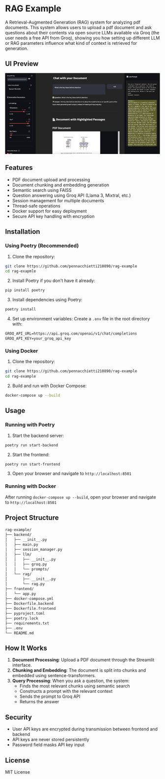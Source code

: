 # RAG Example

A Retrieval-Augmented Generation (RAG) system for analyzing pdf documents. This system allows users to upload a pdf document and ask questions about their contents via open source LLMs available via Groq (the user needs a free API from Groq), showing you how setting up different LLM or RAG parameters influence what kind of context is retrieved for generation.

## UI Preview

![RAG Application UI Preview](images/UI_preview.png)

## Features

- PDF document upload and processing
- Document chunking and embedding generation
- Semantic search using FAISS
- Question answering using Groq API (Llama 3, Mixtral, etc.)
- Session management for multiple documents
- Thread-safe operations
- Docker support for easy deployment
- Secure API key handling with encryption

## Installation

### Using Poetry (Recommended)

1. Clone the repository:
```bash
git clone https://github.com/pennacchietti210890/rag-example
cd rag-exapmle
```

2. Install Poetry if you don't have it already:
```bash
pip install poetry
```

3. Install dependencies using Poetry:
```bash
poetry install
```

4. Set up environment variables:
Create a `.env` file in the root directory with:
```
GROQ_API_URL=https://api.groq.com/openai/v1/chat/completions
GROQ_API_KEY=your_groq_api_key
```

### Using Docker

1. Clone the repository:
```bash
git clone https://github.com/pennacchietti210890/rag-example
cd rag-example
```

2. Build and run with Docker Compose:
```bash
docker-compose up --build
```

## Usage

### Running with Poetry

1. Start the backend server:
```bash
poetry run start-backend
```

2. Start the frontend:
```bash
poetry run start-frontend
```

3. Open your browser and navigate to `http://localhost:8501`

### Running with Docker

After running `docker-compose up --build`, open your browser and navigate to `http://localhost:8501`

## Project Structure

```
rag-example/
├── backend/
│   ├── __init__.py
│   ├── main.py
│   ├── session_manager.py
│   ├── llm/
│   │   ├── __init__.py
│   │   ├── groq.py
│   │   └── prompts/
│   └── rag/
│       ├── __init__.py
│       └── rag.py
├── frontend/
│   └── app.py
├── docker-compose.yml
├── Dockerfile.backend
├── Dockerfile.frontend
├── pyproject.toml
├── poetry.lock
├── requirements.txt
├── .env
└── README.md
```

## How It Works

1. **Document Processing**: Upload a PDF document through the Streamlit interface.
2. **Chunking and Embedding**: The document is split into chunks and embedded using sentence-transformers.
3. **Query Processing**: When you ask a question, the system:
   - Finds the most relevant chunks using semantic search
   - Constructs a prompt with the relevant context
   - Sends the prompt to Groq API
   - Returns the answer

## Security

- User API keys are encrypted during transmission between frontend and backend
- API keys are never stored persistently
- Password field masks API key input

## License

MIT License
